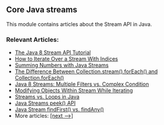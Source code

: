 ## Core Java streams

This module contains articles about the Stream API in Java.

### Relevant Articles: 
- [The Java 8 Stream API Tutorial](https://www.baeldung.com/java-8-streams)
- [How to Iterate Over a Stream With Indices](https://www.baeldung.com/java-stream-indices)
- [Summing Numbers with Java Streams](https://www.baeldung.com/java-stream-sum)
- [The Difference Between Collection.stream().forEach() and Collection.forEach()](https://www.baeldung.com/java-collection-stream-foreach)
- [Java 8 Streams: Multiple Filters vs. Complex Condition](https://www.baeldung.com/java-streams-multiple-filters-vs-condition)
- [Modifying Objects Within Stream While Iterating](https://www.baeldung.com/java-stream-modify-objects-during-iteration)
- [Streams vs. Loops in Java](https://www.baeldung.com/java-streams-vs-loops)
- [Java Streams peek() API](https://www.baeldung.com/java-streams-peek-api)
- [Java Stream findFirst() vs. findAny()](https://www.baeldung.com/java-stream-findfirst-vs-findany)
- More articles: [[next -->]](/../core-java-streams-2)
